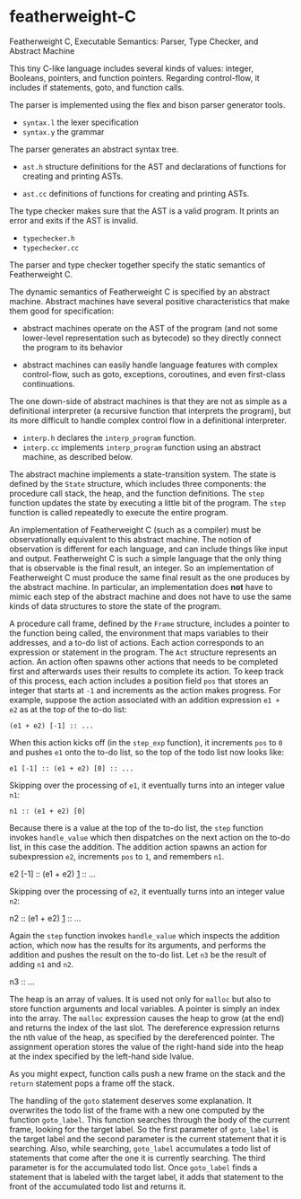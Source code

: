 # featherweight-C

Featherweight C, Executable Semantics: Parser, Type Checker, and
Abstract Machine

This tiny C-like language includes several kinds of values: integer,
Booleans, pointers, and function pointers. Regarding control-flow, it
includes if statements, goto, and function calls.

The parser is implemented using the flex and bison parser generator
tools.

* `syntax.l` the lexer specification
* `syntax.y` the grammar

The parser generates an abstract syntax tree.

* `ast.h` structure definitions for the AST and declarations of
  functions for creating and printing ASTs.
  
* `ast.cc` definitions of functions for creating and printing ASTs.

The type checker makes sure that the AST is a valid program.
It prints an error and exits if the AST is invalid.

* `typechecker.h`
* `typechecker.cc`

The parser and type checker together specify the static semantics
of Featherweight C.

The dynamic semantics of Featherweight C is specified by an abstract
machine. Abstract machines have several positive characteristics that
make them good for specification:

* abstract machines operate on the AST of the program
  (and not some lower-level representation such as bytecode)
  so they directly connect the program to its behavior
  
* abstract machines can easily handle language features with complex
  control-flow, such as goto, exceptions, coroutines, and even
  first-class continuations.
  
The one down-side of abstract machines is that they are not as simple
as a definitional interpreter (a recursive function that interprets
the program), but its more difficult to handle complex control flow in
a definitional interpreter.

* `interp.h` declares the `interp_program` function.
* `interp.cc` implements `interp_program` function using an
  abstract machine, as described below.

The abstract machine implements a state-transition system.  The state
is defined by the `State` structure, which includes three components:
the procedure call stack, the heap, and the function definitions.  The
`step` function updates the state by executing a little bit of the
program. The `step` function is called repeatedly to execute the
entire program.

An implementation of Featherweight C (such as a compiler) must be
observationally equivalent to this abstract machine. The notion of
observation is different for each language, and can include things
like input and output. Featherweight C is such a simple language that
the only thing that is observable is the final result, an integer.  So
an implementation of Featherweight C must produce the same final
result as the one produces by the abstract machine. In particular, an
implementation does **not** have to mimic each step of the abstract
machine and does not have to use the same kinds of data structures to
store the state of the program.

A procedure call frame, defined by the `Frame` structure, includes a
pointer to the function being called, the environment that maps
variables to their addresses, and a to-do list of actions.  Each
action corresponds to an expression or statement in the program.  The
`Act` structure represents an action.  An action often spawns other
actions that needs to be completed first and afterwards uses their
results to complete its action. To keep track of this process, each
action includes a position field `pos` that stores an integer that
starts at `-1` and increments as the action makes progress.  For
example, suppose the action associated with an addition expression
`e1 + e2` as at the top of the to-do list:

    (e1 + e2) [-1] :: ...

When this action kicks off (in the `step_exp` function), it increments
`pos` to `0` and pushes `e1` onto the to-do list, so the top of the
todo list now looks like:

    e1 [-1] :: (e1 + e2) [0] :: ...

Skipping over the processing of `e1`, it eventually turns into
an integer value `n1`:

    n1 :: (e1 + e2) [0]

Because there is a value at the top of the to-do list, the `step`
function invokes `handle_value` which then dispatches on the next
action on the to-do list, in this case the addition. The addition
action spawns an action for subexpression `e2`, increments
`pos` to `1`, and remembers `n1`.

   e2 [-1] :: (e1 + e2) [1](n1) :: ...

Skipping over the processing of `e2`, it eventually turns into
an integer value `n2`:

   n2 :: (e1 + e2) [1](n1) :: ...

Again the `step` function invokes `handle_value` which inspects
the addition action, which now has the results for its arguments,
and performs the addition and pushes the result on the to-do list.
Let `n3` be the result of adding `n1` and `n2`.

   n3 :: ...

The heap is an array of values. It is used not only for `malloc` but
also to store function arguments and local variables.  A pointer is
simply an index into the array.  The `malloc` expression causes the
heap to grow (at the end) and returns the index of the last slot.  The
dereference expression returns the nth value of the heap, as specified
by the dereferenced pointer. The assignment operation stores the value
of the right-hand side into the heap at the index specified by the
left-hand side lvalue.

As you might expect, function calls push a new frame on the stack and
the `return` statement pops a frame off the stack.

The handling of the `goto` statement deserves some explanation.  It
overwrites the todo list of the frame with a new one computed by the
function `goto_label`. This function searches through the body of the
current frame, looking for the target label. So the first parameter of
`goto_label` is the target label and the second parameter is the
current statement that it is searching.  Also, while searching,
`goto_label` accumulates a todo list of statements that come after the
one it is currently searching. The third parameter is for the
accumulated todo list. Once `goto_label` finds a statement that is
labeled with the target label, it adds that statement to the front of
the accumulated todo list and returns it.
